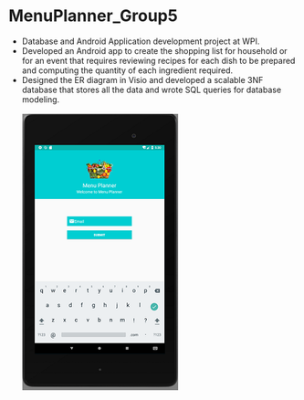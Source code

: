 # MenuPlanner_Group5
* Database and Android Application development project at WPI.
* Developed an Android app to create the shopping list for household or for an event that requires reviewing recipes for each dish to be prepared and computing the quantity of each ingredient required. 
* Designed the ER diagram in Visio and developed a scalable 3NF database that stores all the data and wrote SQL queries for database modeling.
</br></br>
![Alt_Text](https://github.com/isrivastava/Database-and-Documentation-of-Menu_Planner/blob/master/Screenshot/Landing.png)

